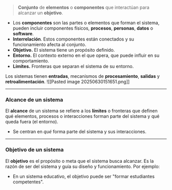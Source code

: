 > **Conjunto** de **elementos** o **componentes** que interactúan para alcanzar un **objetivo**. 

- Los **componentes** son las partes o elementos que forman el sistema, pueden incluir componentes físicos, **procesos**, **personas**, **datos** o **software**.
- **Interrelación**. Estos componentes están conectados y su funcionamiento afecta al conjunto.
- **Objetivo.** El sistema tiene un propósito definido.
- **Entorno.** El contexto externo en el que opera, que puede influir en su comportamiento.
- **Límites.** Fronteras que separan el sistema de su entorno.

Los sistemas tienen **entradas**, mecanismos de **procesamiento**, **salidas** y **retroalimentación**.
![[Pasted image 20250630151651.png]]
****
### **Alcance de un sistema**
El **alcance** de un sistema se refiere a los **límites** o fronteras que definen qué elementos, procesos o interacciones forman parte del sistema y qué queda fuera (el entorno).   
- Se centran en *qué* forma parte del sistema y sus interacciones.
****
### **Objetivo de un sistema**
El **objetivo** es el propósito o meta que el sistema busca alcanzar. Es la razón de ser del sistema y guía su diseño y funcionamiento. Por ejemplo:
- En un sistema educativo, el objetivo puede ser "formar estudiantes competentes".